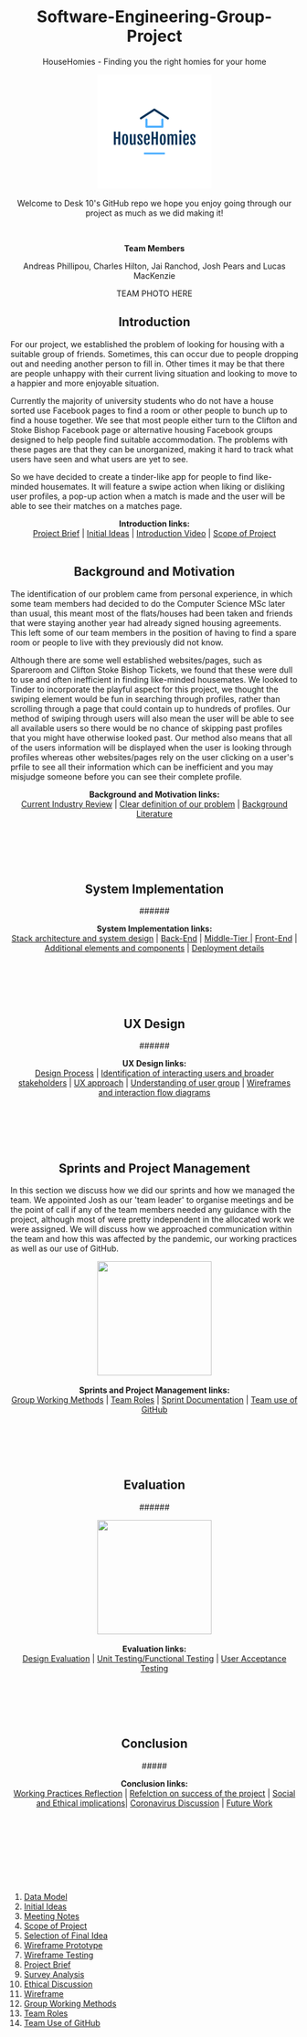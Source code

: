  <h1 align="center"> Software-Engineering-Group-Project </h1>

<p align="center"> HouseHomies - Finding you the right homies for your home </p>

<p align="center">
  <img src="https://github.com/JaiRanchod/Desk-10-Software-Engineering-Group-Project/blob/develop/Documentation%20Notes/househomies.png">
</p>

<p align="center"> Welcome to Desk 10's GitHub repo we hope you enjoy going through our project as much as we did making it! </p>
<br>

<p align="center"> <b>Team Members</b> </p>

<p align="center"> Andreas Phillipou, Charles Hilton, Jai Ranchod, Josh Pears and Lucas MacKenzie </p>

<p align="center"> TEAM PHOTO HERE </p>

<h2 align="center"> <b> Introduction </b> </h2>

<p align="left"> For our project, we established the problem of looking for housing with a suitable group of friends. Sometimes, this can occur due to people dropping out and needing another person to fill in. Other times it may be that there are people unhappy with their current living situation and looking to move to a happier and more enjoyable situation. </p>

<p align="left"> Currently the majority of university students who do not have a house sorted use Facebook pages to find a room or other people to bunch up to find a house together. We see that most people either turn to the Clifton and Stoke Bishop Facebook page or alternative housing Facebook groups designed to help people find suitable accommodation. The problems with these pages are that they can be unorganized, making it hard to track what users have seen and what users are yet to see. </p>

<p align="left"> So we have decided to create a tinder-like app for people to find like-minded housemates. It will feature a swipe action when liking or disliking user profiles, a pop-up action when a match is made and the user will be able to see their matches on a matches page.</p>

 <p align="center">
  <b> Introduction links:</b><br>
  <a href="https://github.com/JaiRanchod/Desk-10-Software-Engineering-Group-Project/blob/main/Documentation%20Notes/Project%20Brief.md">Project Brief</a> |
  <a href="https://github.com/JaiRanchod/Desk-10-Software-Engineering-Group-Project/blob/main/Documentation%20Notes/Initial%20Ideas.md">Initial Ideas</a> |
  <a href="https://www.youtube.com/">Introduction Video</a> |
 <a href="https://github.com/JaiRanchod/Desk-10-Software-Engineering-Group-Project/blob/main/Documentation%20Notes/Scope%20of%20Project.md">Scope of Project</a>
  <br><br>
</p>


<h2 align="center"> <b> Background and Motivation </b> </h2>

<p align="left"> The identification of our problem came from personal experience, in which some team members had decided to do the Computer Science MSc later than usual, this meant most of the flats/houses had been taken and friends that were staying another year had already signed housing agreements. This left some of our team members in the position of having to find a spare room or people to live with they previously did not know. </p>

<p align="left"> Although there are some well established websites/pages, such as Spareroom and Clifton Stoke Bishop Tickets, we found that these were 
dull to use and often inefficient in finding like-minded housemates. We looked to Tinder to incorporate the playful aspect for this project, we thought the swiping element would be fun in searching through profiles, rather than scrolling through a page that could contain up to hundreds of profiles. Our method of swiping through users will also mean the user will be able to see all available users so there would be no chance of skipping past profiles that you might have otherwise looked past. Our method also means that all of the users information will be displayed when the user is looking through profiles whereas other websites/pages rely on the user clicking on a user's prfile to see all their information which can be inefficient and you may misjudge someone before you can see their complete profile. </p>

<p align="center">
  <b> Background and Motivation links:</b><br>
  <a href="https://github.com/JaiRanchod/Desk-10-Software-Engineering-Group-Project/blob/main/Documentation%20Notes/Current%20Industry%20Review.md">Current Industry Review</a> |
  <a href="https://github.com/JaiRanchod/Desk-10-Software-Engineering-Group-Project/blob/main/Documentation%20Notes/Clear%20definition%20of%20our%20problem.md">Clear definition of our problem</a> |
  <a href="https://github.com/JaiRanchod/Desk-10-Software-Engineering-Group-Project/blob/main/Documentation%20Notes/Background%20Literature.md">Background Literature</a>
  <br><br>
</p>


<br>
<br>
<br>

<h2 align="center"> <b> System Implementation </b> </h2>

<p align="center"> ###### </p>

<p align="center">
  <b> System Implementation links:</b><br>
  <a href="https://github.com/JaiRanchod/Desk-10-Software-Engineering-Group-Project/blob/develop/Documentation%20Notes/Stack%20architecture%20and%20system%20design.md">Stack architecture and system design</a> |
  <a href="https://github.com/JaiRanchod/Desk-10-Software-Engineering-Group-Project/blob/develop/Documentation%20Notes/Back-End.md">Back-End</a> |
  <a href="https://github.com/JaiRanchod/Desk-10-Software-Engineering-Group-Project/blob/develop/Documentation%20Notes/Middle-Tier.md">Middle-Tier </a> |
 <a href="https://github.com/JaiRanchod/Desk-10-Software-Engineering-Group-Project/blob/develop/Documentation%20Notes/Front-End.md">Front-End</a> |
  <a href="https://github.com/JaiRanchod/Desk-10-Software-Engineering-Group-Project/blob/develop/Documentation%20Notes/Additional%20elements%20and%20components.md">Additional elements and components</a> |
 <a href="https://github.com/JaiRanchod/Desk-10-Software-Engineering-Group-Project/blob/develop/Documentation%20Notes/Deployment%20details.md">Deployment details</a>
  <br><br>
</p>

<br>
<br>
<br>

<h2 align="center"> <b> UX Design </b> </h2>

<p align="center"> ###### </p>

<p align="center">
  <b> UX Design links:</b><br>
  <a href="https://github.com/JaiRanchod/Desk-10-Software-Engineering-Group-Project/blob/develop/Documentation%20Notes/Design%20Process.md">Design Process</a> |
  <a href="https://github.com/JaiRanchod/Desk-10-Software-Engineering-Group-Project/blob/develop/Documentation%20Notes/Identification%20of%20interacting%20users%20and%20broader%20stakeholders.md">Identification of interacting users and broader stakeholders</a> |
  <a href="https://github.com/JaiRanchod/Desk-10-Software-Engineering-Group-Project/blob/develop/Documentation%20Notes/UX%20approach.md">UX approach</a> |
 <a href="https://github.com/JaiRanchod/Desk-10-Software-Engineering-Group-Project/blob/develop/Documentation%20Notes/Understanding%20of%20user%20group.md">Understanding of user group</a> |
 <a href="https://github.com/JaiRanchod/Desk-10-Software-Engineering-Group-Project/blob/develop/Documentation%20Notes/Wireframes%20and%20interaction%20flow%20diagrams.md">Wireframes and interaction flow diagrams</a>
  <br><br>
</p>

<br>
<br>
<br>

<h2 align="center"> <b> Sprints and Project Management </b> </h2>

<p align="left"> In this section we discuss how we did our sprints and how we managed the team. We appointed Josh as our 'team leader' to organise meetings and be the point of call if any of the team members needed any guidance with the project, although most of were pretty independent in the allocated work we were assigned. We will discuss how we approached communication within the team and how this was affected by the pandemic, our working practices as well as our use of GitHub.</p>

<p align="center">
  <img src="https://media.giphy.com/media/111GaZJtUrzC4o/source.gif" width="200" height="200">
</p>

 

<p align="center">
  <b> Sprints and Project Management links:</b><br>
  <a href="https://github.com/JaiRanchod/Desk-10-Software-Engineering-Group-Project/blob/develop/Documentation%20Notes/Group%20Working%20Methods.md">Group Working Methods</a> |
  <a href="https://github.com/JaiRanchod/Desk-10-Software-Engineering-Group-Project/blob/develop/Documentation%20Notes/Team%20Roles.md">Team Roles</a> |
  <a href="#">Sprint Documentation</a> |
 <a href="https://github.com/JaiRanchod/Desk-10-Software-Engineering-Group-Project/blob/develop/Documentation%20Notes/Team%20Use%20of%20GitHub.md">Team use of GitHub</a>
  <br><br>
</p>

<br>
<br>
<br>

<h2 align="center"> <b> Evaluation </b> </h2>

<p align="center"> ###### </p>

<p align="center">
  <img src="https://media.giphy.com/media/xT5LMLcvRrCS5Nf2Lu/source.gif" width="200" height="200">
</p>

<p align="center">
  <b> Evaluation links:</b><br>
  <a href="#">Design Evaluation</a> |
  <a href="#">Unit Testing/Functional Testing</a> |
  <a href="#">User Acceptance Testing</a> 
  <br><br>
</p>

<br>
<br>
<br>

<h2 align="center"> <b> Conclusion </b> </h2>

<p align="center"> ##### </p>

<p align="center">
  <b> Conclusion links:</b><br>
  <a href="https://github.com/JaiRanchod/Desk-10-Software-Engineering-Group-Project/blob/develop/Documentation%20Notes/Working%20Practices%20Reflection.md">Working Practices Reflection</a> |
  <a href="https://github.com/JaiRanchod/Desk-10-Software-Engineering-Group-Project/blob/develop/Documentation%20Notes/Reflection%20on%20success%20of%20project.md">Refelction on success of the project</a> |
  <a href="https://github.com/JaiRanchod/Desk-10-Software-Engineering-Group-Project/blob/develop/Documentation%20Notes/Social%20and%20Ethical%20Implications.md">Social and Ethical implications</a>|
 <a href="https://github.com/JaiRanchod/Desk-10-Software-Engineering-Group-Project/blob/develop/Documentation%20Notes/Coronavirus%20Discussion.md">Coronavirus Discussion</a> |
 <a href="https://github.com/JaiRanchod/Desk-10-Software-Engineering-Group-Project/blob/develop/Documentation%20Notes/Future%20Work.md">Future Work</a>
  <br><br>
</p>

<br>
<br>
<br>











<br>
<br>
<br>







1. [Data Model](https://github.com/JaiRanchod/Desk-10-Software-Engineering-Group-Project/blob/main/Documentation%20Notes/Data%20Model.md)
2. [Initial Ideas](https://github.com/JaiRanchod/Desk-10-Software-Engineering-Group-Project/blob/main/Documentation%20Notes/Initial%20Ideas.md)
3. [Meeting Notes](https://github.com/JaiRanchod/Desk-10-Software-Engineering-Group-Project/blob/main/Documentation%20Notes/Meeting%20Notes.md)
4. [Scope of Project](https://github.com/JaiRanchod/Desk-10-Software-Engineering-Group-Project/blob/main/Documentation%20Notes/Scope%20of%20Project.md)
5. [Selection of Final Idea](https://github.com/JaiRanchod/Desk-10-Software-Engineering-Group-Project/blob/main/Documentation%20Notes/Selection%20of%20final%20idea.md)
6. [Wireframe Prototype](https://github.com/JaiRanchod/Desk-10-Software-Engineering-Group-Project/blob/main/Documentation%20Notes/WireFrame%20Prototype)
7. [Wireframe Testing](https://github.com/JaiRanchod/Desk-10-Software-Engineering-Group-Project/blob/main/Documentation%20Notes/Wireframe%20Testing.md)
8. [Project Brief](https://github.com/JaiRanchod/Desk-10-Software-Engineering-Group-Project/blob/main/Documentation%20Notes/Project%20Brief.md)
9. [Survey Analysis](https://github.com/JaiRanchod/Desk-10-Software-Engineering-Group-Project/blob/main/Documentation%20Notes/Survey_Feedback_Analysis.md)
10. [Ethical Discussion](https://github.com/JaiRanchod/Desk-10-Software-Engineering-Group-Project/blob/main/Documentation%20Notes/Ethical%20Discussion.md)
11. [Wireframe](https://www.figma.com/proto/81lSBYvFPxFcbHZ9xPXTJh/House-Homies?node-id=103%3A4338&scaling=min-zoom&page-id=1%3A5647)
12. [Group Working Methods](https://github.com/JaiRanchod/Desk-10-Software-Engineering-Group-Project/blob/develop/Documentation%20Notes/Group%20Working%20Methods.md)
13. [Team Roles](https://github.com/JaiRanchod/Desk-10-Software-Engineering-Group-Project/blob/develop/Documentation%20Notes/Team%20Roles.md)
14. [Team Use of GitHub](https://github.com/JaiRanchod/Desk-10-Software-Engineering-Group-Project/blob/develop/Documentation%20Notes/Team%20Use%20of%20GitHub.md)
